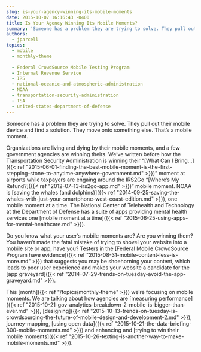 ```yaml
---
slug: is-your-agency-winning-its-mobile-moments
date: 2015-10-07 16:16:43 -0400
title: Is Your Agency Winning Its Mobile Moments?
summary: 'Someone has a problem they are trying to solve. They pull out their mobile device and find a solution. They move onto something else. That&#8217;s a mobile moment. Organizations are living and dying by their mobile moments, and a few government agencies are winning theirs. We&#8217;ve written before how the Transportation Security Administration is winning'
authors:
  - jparcell
topics:
  - mobile
  - monthly-theme
  
  - Federal CrowdSource Mobile Testing Program
  - Internal Revenue Service
  - IRS
  - national-oceanic-and-atmospheric-administration
  - NOAA
  - transportation-security-administration
  - TSA
  - united-states-department-of-defense
---
```


Someone has a problem they are trying to solve. They pull out their mobile device and find a solution. They move onto something else. That&#8217;s a mobile moment.

Organizations are living and dying by their mobile moments, and a few government agencies are winning theirs. We&#8217;ve written before how the Transportation Security Administration is winning their &#8220;[What Can I Bring&#8230;]({{< ref "2015-06-01-finding-the-best-mobile-moment-is-the-first-stepping-stone-to-anytime-anywhere-government.md" >}})&#8221; moment at airports while taxpayers are engaing around the IRS2Go &#8220;[Where&#8217;s My Refund?]({{< ref "2012-07-13-irs2go-app.md" >}})&#8221; mobile moment. NOAA is [saving the whales (and dolphins)]({{< ref "2014-09-25-saving-the-whales-with-just-your-smartphone-west-coast-edition.md" >}}), one mobile moment at a time. The National Center of Telehealth and Technology at the Department of Defense has a suite of apps providing mental health services one [mobile moment at a time]({{< ref "2015-06-25-using-apps-for-mental-healthcare.md" >}}).

Do you know what your user&#8217;s mobile moments are? Are you winning them? You haven’t made the fatal mistake of trying to shovel your website into a mobile site or app, have you? Testers in the [Federal Mobile CrowdSource Program have evidence]({{< ref "2015-08-31-mobile-content-less-is-more.md" >}}) that suggests you may be shoehorning your content, which leads to poor user experience and makes your website a candidate for the [app graveyard]({{< ref "2014-07-29-trends-on-tuesday-avoid-the-app-graveyard.md" >}}).

This [month]({{< ref "/topics/monthly-theme" >}}) we&#8217;re focusing on mobile moments. We are talking about how agencies are [measuring performance]({{< ref "2015-10-21-gov-analytics-breakdown-2-mobile-is-bigger-than-ever.md" >}}), [designing]({{< ref "2015-10-13-trends-on-tuesday-is-crowdsourcing-the-future-of-mobile-design-and-development-2.md" >}}), journey-mapping, [using open data]({{< ref "2015-10-21-the-data-briefing-300-mobile-moments.md" >}}) and enhancing and [trying to win their mobile moments]({{< ref "2015-10-26-texting-is-another-way-to-make-mobile-moments.md" >}}).